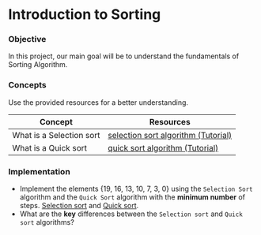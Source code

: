 # Introduction to Sorting

### Objective

In this project, our main goal will be to understand the fundamentals of Sorting Algorithm.

### Concepts

Use the provided resources for a better understanding.

|Concept|	Resources|
|-------|----------|
|What is a Selection sort|[selection sort algorithm (Tutorial)](https://www.youtube.com/watch?v=Q60jwuMVGn8)|
|What is a Quick sort|[quick sort algorithm (Tutorial)](https://www.youtube.com/watch?v=yhxXxabcR0o)|

### Implementation
* Implement the elements {19, 16, 13, 10, 7, 3, 0} using the `Selection Sort` algorithm and the `Quick Sort` algorithm with the **minimum number** of steps. [Selection sort](https://csvistool.com/SelectionSort) and [Quick sort](https://csvistool.com/QuickSort).
* What are the **key** differences between the `Selection sort` and `Quick sort` algorithms?
  

  



